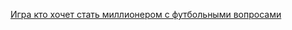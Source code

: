 <a href="https://romanshliakhov.github.io/luckygame/" target="_blank">Игра кто хочет стать миллионером с футбольными вопросами</a>
